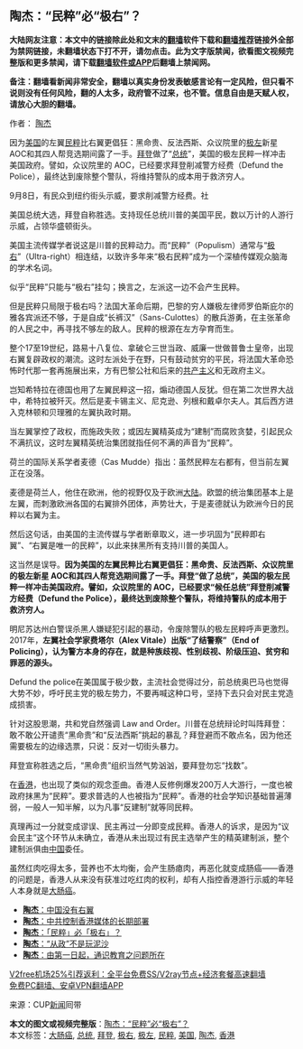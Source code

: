  <h2>陶杰：“民粹”必“极右”？</h2> <p class="notice"><b>大陆网友注意：本文中的链接除此处和文末的<a href="https://github.com/bannedbook/fanqiang" >翻墙</a>软件下载和<a href="https://github.com/killgcd/justmysocks/blob/master/README.md">翻墙推荐</a>链接外全部为禁网链接，未翻墙状态下打不开，请勿点击。此为文字版禁闻，欲看图文视频完整版和更多禁闻，请下载<a href="https://github.com/bannedbook/fanqiang">翻墙软件或APP</a>后翻墙上禁闻网。</p><p>备注：翻墙看新闻非常安全，翻墙以真实身份发表敏感言论有一定风险，但只看不说则没有任何风险，翻的人太多，政府管不过来，也不管。信息自由是天赋人权，请放心大胆的翻墙。</b></p>  <div class="entry"> <p>作者： <a href="https://www.bannedbook.org/bnews/tag/%e9%99%b6%e6%9d%b0/" class="st_tag internal_tag" rel="tag" title="标签 陶杰 下的日志">陶杰</a></p> <p id="summary">因为<a href="https://www.bannedbook.org/bnews/tag/%e7%be%8e%e5%9b%bd/" class="st_tag internal_tag" rel="tag" title="标签 美国 下的日志">美国</a>的左翼<a href="https://www.bannedbook.org/bnews/tag/%E6%B0%91%E7%B2%B9/" class="st_tag internal_tag" rel="tag" title="标签 民粹 下的日志">民粹</a>比右翼更倡狂：黑命贵、反法西斯、众议院里的<a href="https://www.bannedbook.org/bnews/tag/%E6%9E%81%E5%B7%A6/" class="st_tag internal_tag" rel="tag" title="标签 极左 下的日志">极左</a>新星 AOC和其四人帮竞选期间露了一手。<a href="https://www.bannedbook.org/bnews/tag/%e6%8b%9c%e7%99%bb/" class="st_tag internal_tag" rel="tag" title="标签 拜登 下的日志">拜登</a>做了“<a href="https://www.bannedbook.org/bnews/tag/%e6%80%bb%e7%bb%9f/" class="st_tag internal_tag" rel="tag" title="标签 总统 下的日志">总统</a>”，美国的极左民粹一样冲击美国政府。譬如，众议院里的 AOC，已经要求拜登削减警方经费（Defund the Police），最终达到废除整个警队，将维持警队的成本用于救济穷人。</p> <p id="conimg">9月8日，有民众到纽约街头示威，要求削减警方经费。社</p> <p>美国总统大选，拜登自称胜选。支持现任总统川普的美国平民，数以万计的人游行示威，占领华盛顿街头。</p> <p>美国主流传媒学者说这是川普的民粹动力。而“民粹”（Populism）通常与“<a href="https://www.bannedbook.org/bnews/tag/%E6%9E%81%E5%8F%B3/" class="st_tag internal_tag" rel="tag" title="标签 极右 下的日志">极右</a>”（Ultra-right）相连结，以致许多年来“极右民粹”成为一个深植传媒观众脑海的学术名词。</p>  <p>似乎“民粹”只能与“极右”挂勾；换言之，左派这一边不会产生民粹。</p> <p>但是民粹只局限于极右吗？法国大革命后期，巴黎的穷人嫌极左律师罗伯斯庇尔的雅各宾派还不够，于是自成“长裤汉”（Sans-Culottes）的散兵游勇，在主张革命的人民之中，再寻找不够左的敌人。民粹的根源在左方孕育而生。</p> <p>整个17至19世纪，路易十八复位、拿破仑三世当政、威廉一世做普鲁士皇帝，出现右翼复辟政权的潮流。这时左派处于在野，只有鼓动贫穷的平民，将法国大革命恐怖时代那一套再施展出来，方有巴黎公社和后来的<span class='wp_keywordlink'><a href="https://www.bannedbook.org/forum2/topic6177.html" title="《共产主义的终极目的》" target="_blank">共产主义</a></span>和无政府主义。</p> <p>岂知希特拉在德国也用了左翼民粹这一招，煽动德国人反犹。但在第二次世界大战中，希特拉被歼灭。然后是麦卡锡主义、尼克逊、列根和戴卓尔夫人。其后西方进入克林顿和贝理雅的左翼执政时期。</p> <p>当左翼掌控了政权，而施政失败；或因左翼精英成为“建制”而腐败贪婪，引起民众不满抗议，这时左翼精英统治集团就指任何不满的声音为“民粹”。</p>  <p>荷兰的国际关系学者麦德（Cas Mudde）指出：虽然民粹左右都有，但当前左翼正在没落。</p> <p>麦德是荷兰人，他住在欧洲，他的视野仅及于欧洲<span class='wp_keywordlink_affiliate'><a href="https://www.bannedbook.org/" title="大陆" target="_blank">大陆</a></span>。欧盟的统治集团基本上是左翼，而刺激欧洲各国的右翼排外团体，声势壮大，于是麦德就认为欧洲今日的民粹以右翼为主。</p> <p>然后这句话，由美国的主流传媒与学者断章取义，进一步巩固为“民粹即右翼”、“右翼是唯一的民粹”，以此来抹黑所有支持川普的美国人。</p> <p>这当然是误导。<strong>因为美国的左翼民粹比右翼更倡狂：黑命贵、反法西斯、众议院里的极左新星 AOC和其四人帮竞选期间露了一手。拜登“做了总统”，美国的极左民粹一样冲击美国政府。譬如，众议院里的 AOC，已经要求“候任总统”拜登削减警方经费（Defund the Police），最终达到废除整个警队，将维持警队的成本用于救济穷人。</strong></p> <p>明尼苏达州白警误杀黑人嫌疑犯引起的暴动，令废除警队的极左民粹呼声更激烈。2017年，<strong>左翼社会学家费塔尔（Alex Vitale）出版“了结警察”（End of Policing），认为警方本身的存在，就是种族歧视、性别歧视、阶级压迫、贫穷和罪恶的源头。</strong></p>  <p>Defund the police在美国属于极少数，主流社会觉得过分，前总统奥巴马也觉得大势不妙，呼吁民主党的极左势力，不要再喊这种口号，坚持下去只会对民主党造成损害。</p> <p>针对这股思潮，共和党自然强调 Law and Order。川普在总统辩论时叫阵拜登：敢不敢公开谴责“黑命贵”和“反法西斯”挑起的暴乱？拜登避而不敢点名，因为他还需要极左的边缘选票，只说：反对一切街头暴力。</p> <p>拜登宣称胜选之后，“黑命贵”组织当然气势汹汹，要拜登勿忘“找数”。</p> <p>在<a href="https://www.bannedbook.org/bnews/tag/%e9%a6%99%e6%b8%af/" class="st_tag internal_tag" rel="tag" title="标签 香港 下的日志">香港</a>，也出现了类似的观念歪曲。香港人反修例爆发200万人大游行，一度也被政府抹黑为“民粹”。要求普选的人也被指为“民粹”。香港的社会学知识基础普遍薄弱，一般人一知半解，以为凡事“反建制”就等同民粹。</p> <p>真理再过一分就变成谬误、民主再过一分即变成民粹。香港人的诉求，是因为“议会民主”这个环节从未确立，香港从未出现过有民主选举产生的精英建制派，整个建制派俱由<span class='wp_keywordlink_affiliate'><a href="https://www.bannedbook.org/" title="中国" target="_blank">中国</a></span>委任。</p>  <p>虽然红肉吃得太多，营养也不太均衡，会产生肠瘜肉，再恶化就变成肠癌——香港的问题是，香港人从来没有获准过吃红肉的权利，却有人指控香港游行示威的年轻人本身就是<a href="https://www.bannedbook.org/bnews/tag/%E5%A4%A7%E8%82%A0%E7%99%8C/" class="st_tag internal_tag" rel="tag" title="标签 大肠癌 下的日志">大肠癌</a>。</p> <ul class='op-related-articles' title='相关阅读'> <li><a href='https://www.bannedbook.org/bnews/comments/20201205/1442495.html' target='_blank'><b>陶杰</b>：中国没有右翼</a></li> <li><a href='https://www.bannedbook.org/bnews/baitai/20201205/1442360.html' target='_blank'><b>陶杰</b>：中共控制香港媒体的长期部署</a></li> <li><a href='https://www.bannedbook.org/bnews/baitai/20201204/1441845.html' target='_blank'><b>陶杰</b>：「民粹」必「极右」？</a></li> <li><a href='https://www.bannedbook.org/bnews/comments/20201203/1441327.html' target='_blank'><b>陶杰</b>：“从政”不是玩泥沙</a></li> <li><a href='https://www.bannedbook.org/bnews/baitai/20201202/1440423.html' target='_blank'><b>陶杰</b>：由第一日起，通识教育之问题所在</a></li> </ul> <p class="texttj"> <a href="https://www.bannedbook.org/forum23/topic22702.html" target="_blank">V2free机场25%引荐返利：全平台免费SS/V2ray节点+经济套餐高速翻墙</a><br/> <a href="https://github.com/bannedbook/fanqiang/wiki/%E7%A6%81%E9%97%BB%E7%BD%91%E5%AE%89%E5%8D%93%E7%BF%BB%E5%A2%99%E6%96%B0%E9%97%BBAPP" target="_blank">免费PC翻墙、安卓VPN翻墙APP</a></p><p> 来源：CUP<span class='wp_keywordlink_affiliate'><a href="https://www.bannedbook.org/" title="新闻">新闻</a></span>囘带 </p><a name='sharetosocial'></a>       <div><b>本文的图文或视频完整版</b>：<a href='https://www.bannedbook.org/bnews/comments/20201205/1442496.html'>陶杰：“民粹”必“极右”？</a></div>  </div><!--END ENTRY--> <div class="postfooter"> <div>本文标签：<a href="https://www.bannedbook.org/bnews/tag/%E5%A4%A7%E8%82%A0%E7%99%8C/" rel="tag">大肠癌</a>, <a href="https://www.bannedbook.org/bnews/tag/%e6%80%bb%e7%bb%9f/" rel="tag">总统</a>, <a href="https://www.bannedbook.org/bnews/tag/%e6%8b%9c%e7%99%bb/" rel="tag">拜登</a>, <a href="https://www.bannedbook.org/bnews/tag/%E6%9E%81%E5%8F%B3/" rel="tag">极右</a>, <a href="https://www.bannedbook.org/bnews/tag/%E6%9E%81%E5%B7%A6/" rel="tag">极左</a>, <a href="https://www.bannedbook.org/bnews/tag/%E6%B0%91%E7%B2%B9/" rel="tag">民粹</a>, <a href="https://www.bannedbook.org/bnews/tag/%e7%be%8e%e5%9b%bd/" rel="tag">美国</a>, <a href="https://www.bannedbook.org/bnews/tag/%e9%99%b6%e6%9d%b0/" rel="tag">陶杰</a>, <a href="https://www.bannedbook.org/bnews/tag/%e9%a6%99%e6%b8%af/" rel="tag">香港</a></div>  </div><!--END POSTFOOTER--> 